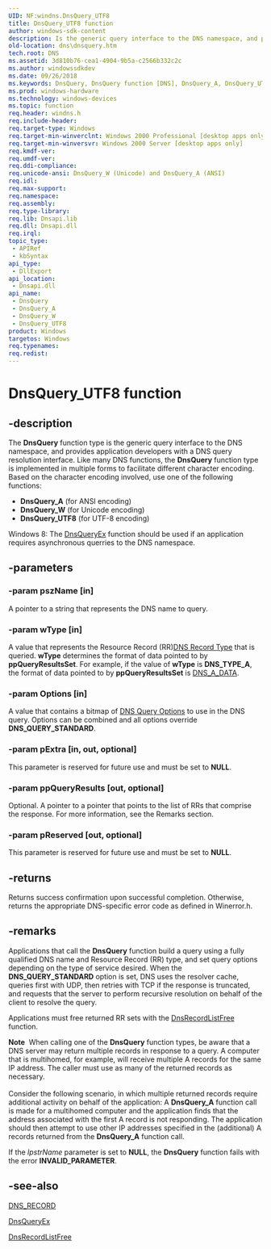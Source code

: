```yaml
---
UID: NF:windns.DnsQuery_UTF8
title: DnsQuery_UTF8 function
author: windows-sdk-content
description: Is the generic query interface to the DNS namespace, and provides application developers with a DNS query resolution interface.
old-location: dns\dnsquery.htm
tech.root: DNS
ms.assetid: 3d810b76-cea1-4904-9b5a-c2566b332c2c
ms.author: windowssdkdev
ms.date: 09/26/2018
ms.keywords: DnsQuery, DnsQuery function [DNS], DnsQuery_A, DnsQuery_UTF8, DnsQuery_W, _dns_dnsquery, dns.dnsquery, windns/DnsQuery, windns/DnsQuery_A, windns/DnsQuery_UTF8, windns/DnsQuery_W
ms.prod: windows-hardware
ms.technology: windows-devices
ms.topic: function
req.header: windns.h
req.include-header: 
req.target-type: Windows
req.target-min-winverclnt: Windows 2000 Professional [desktop apps only]
req.target-min-winversvr: Windows 2000 Server [desktop apps only]
req.kmdf-ver: 
req.umdf-ver: 
req.ddi-compliance: 
req.unicode-ansi: DnsQuery_W (Unicode) and DnsQuery_A (ANSI)
req.idl: 
req.max-support: 
req.namespace: 
req.assembly: 
req.type-library: 
req.lib: Dnsapi.lib
req.dll: Dnsapi.dll
req.irql: 
topic_type:
 - APIRef
 - kbSyntax
api_type:
 - DllExport
api_location:
 - Dnsapi.dll
api_name:
 - DnsQuery
 - DnsQuery_A
 - DnsQuery_W
 - DnsQuery_UTF8
product: Windows
targetos: Windows
req.typenames: 
req.redist: 
---
```


# DnsQuery_UTF8 function


## -description


The 
<b>DnsQuery</b> function type is the generic query interface to the DNS namespace, and provides application developers with a DNS query resolution interface. Like many DNS functions, the 
<b>DnsQuery</b> function type is implemented in multiple forms to facilitate different character encoding.
		Based on the character encoding involved, use one of the following functions:
<ul>
<li><b>DnsQuery_A</b> (for ANSI encoding)</li>
<li><b>DnsQuery_W</b> (for Unicode encoding)</li>
<li><b>DnsQuery_UTF8</b> (for UTF-8 encoding)</li>
</ul>Windows 8: The <a href="https://msdn.microsoft.com/22664B9A-5010-42E7-880B-8D5B16A9F2DC">DnsQueryEx</a> function should be used if an application requires asynchronous querries to the DNS namespace.


## -parameters




### -param pszName [in]

A pointer to a string that represents the DNS name to query.


### -param wType [in]

A value that represents the Resource Record (RR)<a href="https://msdn.microsoft.com/95bc9193-7962-498a-9abd-c4718ac35f0f">DNS Record Type</a> that is queried. <b>wType</b> determines the format of data pointed to by <b>ppQueryResultsSet</b>. For example, if the value of <b>wType</b> is <b>DNS_TYPE_A</b>, the format of data pointed to by <b>ppQueryResultsSet</b> is <a href="https://msdn.microsoft.com/0fd21930-1319-4ae7-b46f-2b744f4faae9">DNS_A_DATA</a>.


### -param Options [in]

A value that contains a bitmap of <a href="https://msdn.microsoft.com/95bc9193-7962-498a-9abd-c4718ac35f0f">DNS Query  Options</a> to use in the DNS query. Options can be combined and all options override <b>DNS_QUERY_STANDARD</b>.


### -param pExtra [in, out, optional]

This parameter is reserved for future use and must be set to <b>NULL</b>. 



					


### -param ppQueryResults [out, optional]

Optional. A pointer to a pointer that points to the list of RRs that comprise the response. For more information, see the Remarks section.


### -param pReserved [out, optional]

This parameter is reserved for future use and must be set to <b>NULL</b>.


## -returns



Returns success confirmation upon successful completion. Otherwise, returns the appropriate DNS-specific error code as defined in Winerror.h.




## -remarks



Applications that call the 
<b>DnsQuery</b> function build a query using a fully qualified DNS name and Resource Record (RR) type, and set query options depending on the type of service desired. When the <b>DNS_QUERY_STANDARD</b> option is set, DNS uses the resolver cache, queries first with UDP, then retries with TCP if the response is truncated, and requests that the server to perform recursive resolution on behalf of the client to resolve the query.

Applications must free returned RR sets with the <a href="https://msdn.microsoft.com/fc4c0cb4-646f-4946-8f07-b5a858f7064a">DnsRecordListFree</a> function.

<div class="alert"><b>Note</b>  When calling one of the 
<b>DnsQuery</b> function types, be aware that a DNS server may return multiple records in response to a query. A computer that is multihomed, for example, will receive multiple A records for the same IP address. The caller must use as many of the returned records as necessary.</div>
<div> </div>
Consider the following scenario, in which multiple returned records require additional activity on behalf of the application: A <b>DnsQuery_A</b> function call is made for a multihomed computer and the application finds that the address associated with the first A record is not responding. The application should then attempt to use other IP addresses specified in the (additional) A records returned from the <b>DnsQuery_A</b> function call.

 If the <i>lpstrName </i> parameter is set to <b>NULL</b>, the <b>DnsQuery</b> function fails with the error <b>INVALID_PARAMETER</b>.




## -see-also




<a href="https://msdn.microsoft.com/ab7b96a5-346f-4e01-bb2a-885f44764590">DNS_RECORD</a>



<a href="https://msdn.microsoft.com/22664B9A-5010-42E7-880B-8D5B16A9F2DC">DnsQueryEx</a>



<a href="https://msdn.microsoft.com/fc4c0cb4-646f-4946-8f07-b5a858f7064a">DnsRecordListFree</a>
 

 


